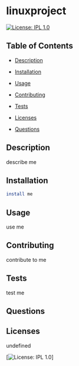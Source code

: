 # linuxproject

  [![License: IPL 1.0](https://img.shields.io/badge/License-IPL%201.0-blue.svg)](https://opensource.org/licenses/IPL-1.0)

  ## Table of Contents

  - [Description](#description)

  - [Installation](#installation)

  - [Usage](#usage)

  - [Contributing](#contributing)

  - [Tests](#tests)

  - [Licenses](#licenses)

  - [Questions](#questions)

  ## Description

  describe me

  ## Installation

  ```bash
  install me
  ```
  ## Usage

  use me

  ## Contributing

  contribute to me

  ## Tests

  test me

  ## Questions

  ## Licenses

  undefined

  [![License: IPL 1.0](https://opensource.org/licenses/IPL-1.0)]


